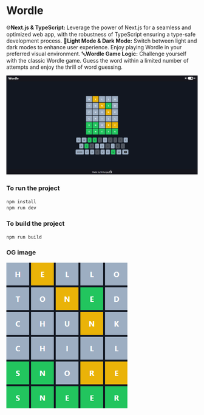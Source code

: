 # Wordle

 🌐<b>Next.js & TypeScript: </b> Leverage the power of Next.js for a seamless and optimized web app, with the robustness of TypeScript ensuring a type-safe development process.
 🌈<b>Light Mode & Dark Mode:</b> Switch between light and dark modes to enhance user experience. Enjoy playing Wordle in your preferred visual environment.
 🔤<b>Wordle Game Logic:</b> Challenge yourself with the classic Wordle game. Guess the word within a limited number of attempts and enjoy the thrill of word guessing.

![Wordle](/public/wordle.png)

### To run the project

```bash
npm install
npm run dev
```

### To build the project

```bash
npm run build
```

### OG image

![wordle](/public/wordle-og.png)

